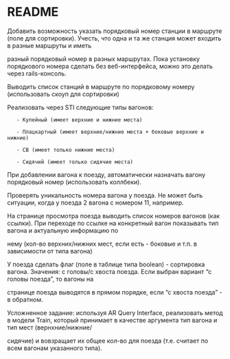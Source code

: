 # README

Добавить возможность указать порядковый номер станции в маршруте (поле для сортировки). Учесть, что одна и та же станция может входить в разные маршруты и иметь

разный порядковый номер в разных маршрутах. Пока установку порядкового номера сделать без веб-интерфейса, можно это делать через rails-консоль.

Выводить список станций в маршруте по порядковому номеру (использовать скоуп для сортировки)

Реализовать через STI следующие типы вагонов:

       - Купейный (имеет верхние и нижние места)

       - Плацкартный (имеет верхние/нижние места + боковые верхние и нижние)

       - СВ (имеет только нижние места)

       - Сидячий (имеет только сидячие места)

При добавлении вагона к поезду, автоматически назначать вагону порядковый номер (использовать коллбеки).

Проверять уникальность номера вагона у поезда. Не может быть ситуации, когда у поезда 2 вагона с номером 11, например.

На странице просмотра поезда выводить список номеров вагонов (как ссылки). При переходе по ссылке на конкретный вагон показывать тип вагона и актуальную информацию по

нему (кол-во верхних/нижних мест, если есть - боковые и т.п. в зависимости от типа вагона)

У поезда сделать флаг (поле в таблице типа boolean) - сортировка вагона. Значения: с головы/c хвоста поезда. Если выбран вариант “с головы поезда”, то вагоны на

странице поезда выводятся в прямом порядке, если “с хвоста поезда” - в обратном.

Усложненное задание: используя AR Query Interface, реализовать метод в модели Train, который принимает в качестве аргумента тип вагона и тип мест (вернхние/нижние/

cидячие) и вовзращает их общее кол-во для поезда (т.е. считает по всем вагонам указанного типа).

